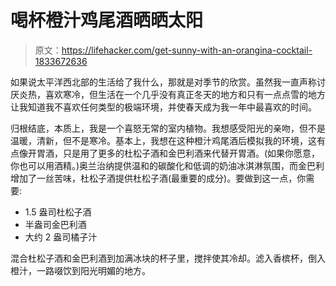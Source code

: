 # 喝杯橙汁鸡尾酒晒晒太阳

> 原文：<https://lifehacker.com/get-sunny-with-an-orangina-cocktail-1833672636>

如果说太平洋西北部的生活给了我什么，那就是对季节的欣赏。虽然我一直声称讨厌炎热，喜欢寒冷，但生活在一个几乎没有真正冬天的地方和只有一点点雪的地方让我知道我不喜欢任何类型的极端环境，并使春天成为我一年中最喜欢的时间。



归根结底，本质上，我是一个喜怒无常的室内植物。我想感受阳光的亲吻，但不是温暖，清新，但不是寒冷。基本上，我想在这种橙汁鸡尾酒后模拟我的环境，这有点像开胃酒，只是用了更多的杜松子酒和金巴利酒来代替开胃酒。(如果你愿意，你也可以用酒精。)奥兰治纳提供温和的碳酸化和低调的奶油冰淇淋氛围，而金巴利增加了一丝苦味，杜松子酒提供杜松子酒(最重要的成分)。要做到这一点，你需要:

*   1.5 盎司杜松子酒
*   半盎司金巴利酒
*   大约 2 盎司橘子汁

混合杜松子酒和金巴利酒到加满冰块的杯子里，搅拌使其冷却。滤入香槟杯，倒入橙汁，一路啜饮到阳光明媚的地方。